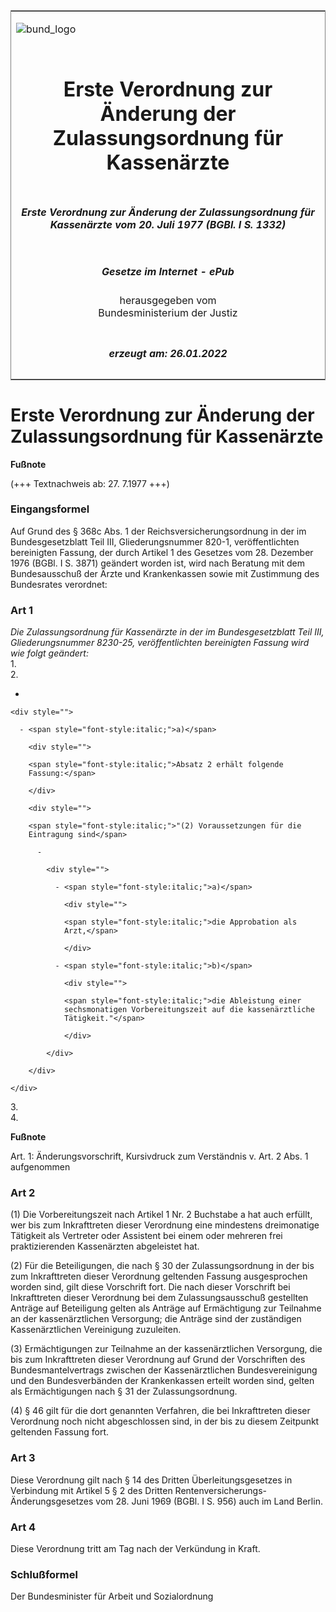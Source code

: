 <span id="DECKBLATT.html"></span>

<table border="0" frame="border" width="100%">

<tr valign="top">

<td align="left">

![bund\_logo](BfJ_2021_Web_de_de.gif)

</td>

<td align="right">

 

</td>

</tr>

<tr align="center" valign="middle">

<td colspan="2">

# Erste Verordnung zur Änderung der Zulassungsordnung für Kassenärzte

</td>

</tr>

<tr align="center" valign="middle">

<td colspan="2">

##### Erste Verordnung zur Änderung der Zulassungsordnung für Kassenärzte vom 20. Juli 1977 (BGBl. I S. 1332)

</td>

</tr>

<tr align="center" valign="middle">

<td colspan="2">

  
  

##### Gesetze im Internet - ePub  
  
herausgegeben vom  
Bundesministerium der Justiz

</td>

</tr>

<tr align="center" valign="bottom">

<td colspan="2">

  
  

##### erzeugt am: 26.01.2022

</td>

</tr>

</table>

<span id="BJNR013320977.html"></span>

# Erste Verordnung zur Änderung der Zulassungsordnung für Kassenärzte

<div>

  
**Fußnote**

<div class="jnhtml">

<div>

<div class="jurAbsatz">

(+++ Textnachweis ab: 27. 7.1977 +++)

</div>

</div>

</div>

</div>

<span id="BJNR013320977BJNE000100319.html"></span>

### Eingangsformel  

<div>

<div class="jnhtml">

<div>

<div class="jurAbsatz">

Auf Grund des § 368c Abs. 1 der Reichsversicherungsordnung in der im
Bundesgesetzblatt Teil III, Gliederungsnummer 820-1, veröffentlichten
bereinigten Fassung, der durch Artikel 1 des Gesetzes vom 28. Dezember
1976 (BGBl. I S. 3871) geändert worden ist, wird nach Beratung mit dem
Bundesausschuß der Ärzte und Krankenkassen sowie mit Zustimmung des
Bundesrates verordnet:

</div>

</div>

</div>

</div>

<span id="BJNR013320977BJNE000200319.html"></span>

### Art 1  

<div>

<div class="jnhtml">

<div>

<div class="jurAbsatz">

<span style="font-style:italic;">Die Zulassungsordnung für Kassenärzte
in der im Bundesgesetzblatt Teil III, Gliederungsnummer 8230-25,
veröffentlichten bereinigten Fassung wird wie folgt geändert:</span>  
1\.  
2\.

  - 
    
    <div style="">
    
      - <span style="font-style:italic;">a)</span>
        
        <div style="">
        
        <span style="font-style:italic;">Absatz 2 erhält folgende
        Fassung:</span>
        
        </div>
        
        <div style="">
        
        <span style="font-style:italic;">"(2) Voraussetzungen für die
        Eintragung sind</span>
        
          - 
            
            <div style="">
            
              - <span style="font-style:italic;">a)</span>
                
                <div style="">
                
                <span style="font-style:italic;">die Approbation als
                Arzt,</span>
                
                </div>
            
              - <span style="font-style:italic;">b)</span>
                
                <div style="">
                
                <span style="font-style:italic;">die Ableistung einer
                sechsmonatigen Vorbereitungszeit auf die kassenärztliche
                Tätigkeit."</span>
                
                </div>
            
            </div>
        
        </div>
    
    </div>

3\.  
4\.

</div>

</div>

</div>

</div>

<div>

  
**Fußnote**

<div class="jnhtml">

<div>

<div class="jurAbsatz">

Art. 1: Änderungsvorschrift, Kursivdruck zum Verständnis v. Art. 2 Abs.
1 aufgenommen

</div>

</div>

</div>

</div>

<span id="BJNR013320977BJNE000300319.html"></span>

### Art 2  

<div>

<div class="jnhtml">

<div>

<div class="jurAbsatz">

(1) Die Vorbereitungszeit nach Artikel 1 Nr. 2 Buchstabe a hat auch
erfüllt, wer bis zum Inkrafttreten dieser Verordnung eine mindestens
dreimonatige Tätigkeit als Vertreter oder Assistent bei einem oder
mehreren frei praktizierenden Kassenärzten abgeleistet hat.

</div>

<div class="jurAbsatz">

(2) Für die Beteiligungen, die nach § 30 der Zulassungsordnung in der
bis zum Inkrafttreten dieser Verordnung geltenden Fassung ausgesprochen
worden sind, gilt diese Vorschrift fort. Die nach dieser Vorschrift bei
Inkrafttreten dieser Verordnung bei dem Zulassungsausschuß gestellten
Anträge auf Beteiligung gelten als Anträge auf Ermächtigung zur
Teilnahme an der kassenärztlichen Versorgung; die Anträge sind der
zuständigen Kassenärztlichen Vereinigung zuzuleiten.

</div>

<div class="jurAbsatz">

(3) Ermächtigungen zur Teilnahme an der kassenärztlichen Versorgung, die
bis zum Inkrafttreten dieser Verordnung auf Grund der Vorschriften des
Bundesmantelvertrags zwischen der Kassenärztlichen Bundesvereinigung und
den Bundesverbänden der Krankenkassen erteilt worden sind, gelten als
Ermächtigungen nach § 31 der Zulassungsordnung.

</div>

<div class="jurAbsatz">

(4) § 46 gilt für die dort genannten Verfahren, die bei Inkrafttreten
dieser Verordnung noch nicht abgeschlossen sind, in der bis zu diesem
Zeitpunkt geltenden Fassung fort.

</div>

</div>

</div>

</div>

<span id="BJNR013320977BJNE000400319.html"></span>

### Art 3  

<div>

<div class="jnhtml">

<div>

<div class="jurAbsatz">

Diese Verordnung gilt nach § 14 des Dritten Überleitungsgesetzes in
Verbindung mit Artikel 5 § 2 des Dritten
Rentenversicherungs-Änderungsgesetzes vom 28. Juni 1969 (BGBl. I S.
956) auch im Land Berlin.

</div>

</div>

</div>

</div>

<span id="BJNR013320977BJNE000500319.html"></span>

### Art 4  

<div>

<div class="jnhtml">

<div>

<div class="jurAbsatz">

Diese Verordnung tritt am Tag nach der Verkündung in Kraft.

</div>

</div>

</div>

</div>

<span id="BJNR013320977BJNE000600319.html"></span>

### Schlußformel  

<div>

<div class="jnhtml">

<div>

<div class="jurAbsatz">

<span class="SP">Der Bundesminister für Arbeit und Sozialordnung</span>

</div>

</div>

</div>

</div>
